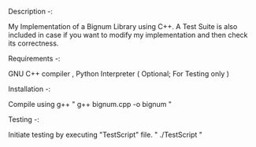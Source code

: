 Description -:

My Implementation of a Bignum Library using C++.
A Test Suite is also included in case if you want to modify my implementation and then check its correctness.

Requirements -:

GNU C++ compiler , Python Interpreter ( Optional; For Testing only )

Installation -:

Compile using g++
" g++ bignum.cpp -o bignum "

Testing -:

Initiate testing by executing "TestScript" file.
" ./TestScript "
